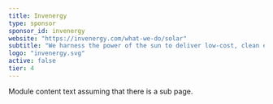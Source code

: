 ```yaml
---
title: Invenergy
type: sponsor
sponsor_id: invenergy
website: "https://invenergy.com/what-we-do/solar"
subtitle: "We harness the power of the sun to deliver low-cost, clean energy solutions to customers and communities."
logo: "invenergy.svg"
active: false
tier: 4
---
```

Module content text assuming that there is a sub page.